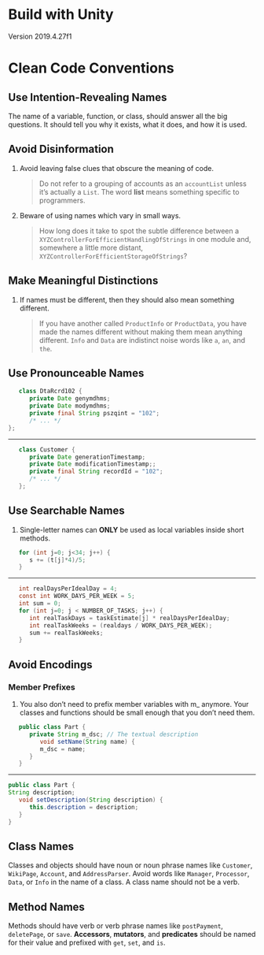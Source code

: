 # Build with Unity
Version 2019.4.27f1

# Clean Code Conventions

## Use Intention-Revealing Names
The name of a variable, function, or class, should answer all the big questions. It
should tell you why it exists, what it does, and how it is used. 

## Avoid Disinformation
1. Avoid leaving false clues that obscure the meaning of code.
   > Do not refer to a grouping of accounts as an `accountList` unless it’s actually a `List`.
The word **list** means something specific to programmers.

2. Beware of using names which vary in small ways.
   > How long does it take to spot the subtle difference between a `XYZControllerForEfficientHandlingOfStrings` in one module
and, somewhere a little more distant, `XYZControllerForEfficientStorageOfStrings`?

## Make Meaningful Distinctions
1. If names must be different, then they should also mean something different.

   > If you have another called `ProductInfo` or `ProductData`, you have made the names different without making them mean anything different. `Info` and `Data` are indistinct noise words like `a`, `an`, and `the`.

## Use Pronounceable Names
```java
   class DtaRcrd102 {
      private Date genymdhms;
      private Date modymdhms;
      private final String pszqint = "102";
      /* ... */
};
```
---
```java
   class Customer {
      private Date generationTimestamp;
      private Date modificationTimestamp;;
      private final String recordId = "102";
      /* ... */
   };
```

## Use Searchable Names
1. Single-letter names can **ONLY** be used as local variables inside short methods.
```java
   for (int j=0; j<34; j++) {
      s += (t[j]*4)/5;
   }
```
---
```java
   int realDaysPerIdealDay = 4;
   const int WORK_DAYS_PER_WEEK = 5;
   int sum = 0;
   for (int j=0; j < NUMBER_OF_TASKS; j++) {
      int realTaskDays = taskEstimate[j] * realDaysPerIdealDay;
      int realTaskWeeks = (realdays / WORK_DAYS_PER_WEEK);
      sum += realTaskWeeks;
   }
```

## Avoid Encodings
### Member Prefixes
1. You also don’t need to prefix member variables with m_ anymore. Your classes and functions should be small enough that you don’t need them.
```java
   public class Part {
      private String m_dsc; // The textual description
         void setName(String name) {
         m_dsc = name;
      }
   }
```
---
```java
public class Part {
String description;
   void setDescription(String description) {
      this.description = description;
   }
}
```
## Class Names
Classes and objects should have noun or noun phrase names like `Customer`, `WikiPage`, 
`Account`, and `AddressParser`. Avoid words like `Manager`, `Processor`, `Data`, or `Info` in the name
of a class. A class name should not be a verb.

## Method Names
Methods should have verb or verb phrase names like `postPayment`, `deletePage`, or `save`.
**Accessors**, **mutators**, and **predicates** should be named for their value and prefixed with `get`,
`set`, and `is`.
